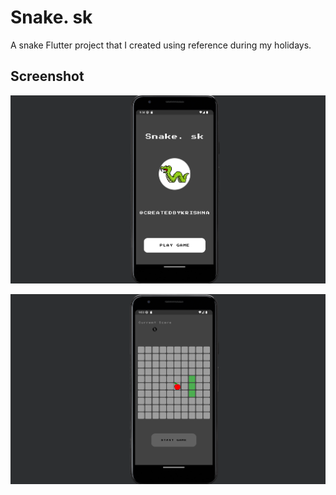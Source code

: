 # Snake. sk

A snake Flutter project that I created using reference during my holidays.

## Screenshot

<p align="center">
  <img src="lib/images/s1.png" alt="Project Picture" width="1000">
</p>
<p align="center">
  <img src="lib/images/s2.png" alt="Project Picture" width="1000">
</p>
